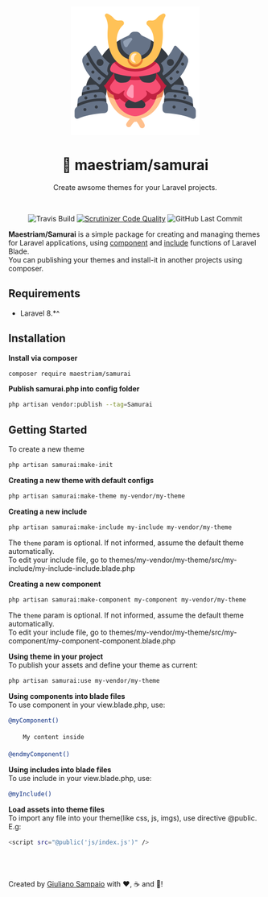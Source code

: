 <p align="center">
    <img width="256" src="imgs/samurai.png" alt="maestriam/samurai logo">
</p>

<h1 align="center">🔴 maestriam/samurai</h1>

<p align="center">
  Create awsome themes for your Laravel projects.
</p>
<br>
<span align="center">

![Travis Build](https://img.shields.io/travis/maestriam/samurai/master?style=flat-square)
[![Scrutinizer Code Quality](https://img.shields.io/scrutinizer/quality/b/maestriam/samurai/master?style=flat-square)](https://scrutinizer-ci.com/g/maestriam/samurai/?branch=master)
![GitHub Last Commit](https://img.shields.io/github/last-commit/maestriam/filesystem?style=flat-square)

</span>


**Maestriam/Samurai** is a simple package for creating and managing themes for Laravel applications, using [component](https://laravel.com/docs/5.8/blade#components-and-slots) and [include](https://laravel.com/docs/5.8/blade#including-sub-views) functions of Laravel Blade.  
You can publishing your themes and install-it in another projects using composer.  

## Requirements

- Laravel 8.*^ 

## Installation

**Install via composer**
``` bash
composer require maestriam/samurai
```

**Publish samurai.php into config folder**
``` bash
php artisan vendor:publish --tag=Samurai
```

## Getting Started

To create a new theme
``` bash
php artisan samurai:make-init
```

**Creating a new theme with default configs**
``` bash
php artisan samurai:make-theme my-vendor/my-theme
```

**Creating a new include**   
``` bash
php artisan samurai:make-include my-include my-vendor/my-theme 
```
The `theme` param is optional. If not informed, assume the default theme automatically.  
To edit your include file, go to themes/my-vendor/my-theme/src/my-include/my-include-include.blade.php

**Creating a new component**  
``` bash
php artisan samurai:make-component my-component my-vendor/my-theme
```
The `theme` param is optional. If not informed, assume the default theme automatically.   
To edit your include file, go to themes/my-vendor/my-theme/src/my-component/my-component-component.blade.php

**Using theme in your project**  
To publish your assets and define your theme as current:
``` bash
php artisan samurai:use my-vendor/my-theme
```

**Using components into blade files**  
To use component in your view.blade.php, use:
``` bash
@myComponent()

    My content inside

@endmyComponent()
```

**Using includes into blade files**  
To use include in your view.blade.php, use:
``` bash
@myInclude()
```

**Load assets into theme files**  
To import any file into your theme(like css, js, imgs), use directive @public.  
E.g:
``` bash
<script src="@public('js/index.js')" />
```  
<br></br>  
Created by [Giuliano Sampaio](https://github.com/giusampaio) with ❤️, ☕ and 🍺!

